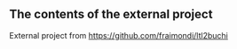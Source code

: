 ## The contents of the external project

 External project from https://github.com/fraimondi/ltl2buchi